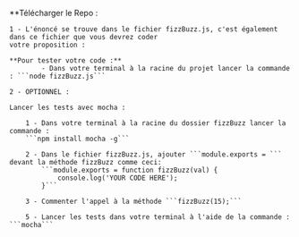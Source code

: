 **Télécharger le Repo :

    1 - L'énoncé se trouve dans le fichier fizzBuzz.js, c'est également dans ce fichier que vous devrez coder 
    votre proposition : 
    
	**Pour tester votre code :**
            - Dans votre terminal à la racine du projet lancer la commande : ```node fizzBuzz.js```

    2 - OPTIONNEL : 

    Lancer les tests avec mocha :

        1 - Dans votre terminal à la racine du dossier fizzBuzz lancer la commande :
        ```npm install mocha -g```

        2 - Dans le fichier fizzBuzz.js, ajouter ```module.exports = ``` devant la méthode fizzBuzz comme ceci: 
            ```module.exports = function fizzBuzz(val) {
	            console.log('YOUR CODE HERE');
            }```

        3 - Commenter l'appel à la méthode ```fizzBuzz(15);```
    
        5 - Lancer les tests dans votre terminal à l'aide de la commande : ```mocha```
